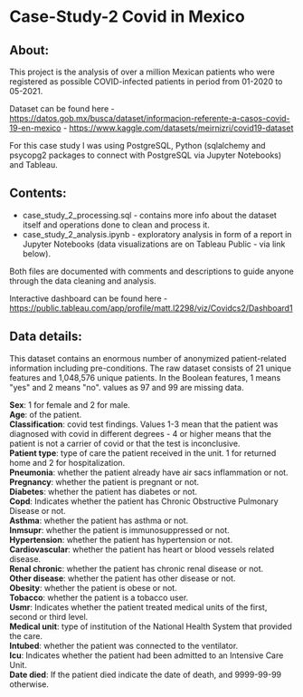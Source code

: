 # Case-Study-2 Covid in Mexico
## About: 

This project is the analysis of over a million Mexican patients who were registered as possible COVID-infected patients in period from 01-2020 to 05-2021.  

Dataset can be found here - https://datos.gob.mx/busca/dataset/informacion-referente-a-casos-covid-19-en-mexico 
                          - https://www.kaggle.com/datasets/meirnizri/covid19-dataset

For this case study I was using PostgreSQL, Python (sqlalchemy and psycopg2 packages to connect with PostgreSQL via Jupyter Notebooks) and Tableau.

## Contents:
- case_study_2_processing.sql - contains more info about the dataset itself and operations done to clean and process it.
- case_study_2_analysis.ipynb - exploratory analysis in form of a report in Jupyter Notebooks (data visualizations are on Tableau Public - via link below). 

Both files are documented with comments and descriptions to guide anyone through the data cleaning and analysis.

Interactive dashboard can be found here - https://public.tableau.com/app/profile/matt.l2298/viz/Covidcs2/Dashboard1


## Data details:
This dataset contains an enormous number of anonymized patient-related information including pre-conditions. The raw dataset consists of 21 unique features and 1,048,576 unique patients. In the Boolean features, 1 means "yes" and 2 means "no". values as 97 and 99 are missing data.

**Sex**: 1 for female and 2 for male. <br>
**Age**: of the patient. <br>
**Classification**: covid test findings. Values 1-3 mean that the patient was diagnosed with covid in different degrees - 4 or higher means that the patient is not a carrier of covid or that the test is inconclusive. <br>
**Patient type**: type of care the patient received in the unit. 1 for returned home and 2 for hospitalization. <br>
**Pneumonia**: whether the patient already have air sacs inflammation or not.<br>
**Pregnancy**: whether the patient is pregnant or not.<br>
**Diabetes**: whether the patient has diabetes or not.<br>
**Copd**: Indicates whether the patient has Chronic Obstructive Pulmonary Disease or not.<br>
**Asthma**: whether the patient has asthma or not.<br>
**Inmsupr**: whether the patient is immunosuppressed or not.<br>
**Hypertension**: whether the patient has hypertension or not.<br>
**Cardiovascular**: whether the patient has heart or blood vessels related disease.<br>
**Renal chronic**: whether the patient has chronic renal disease or not.<br>
**Other disease**: whether the patient has other disease or not.<br>
**Obesity**: whether the patient is obese or not.<br>
**Tobacco**: whether the patient is a tobacco user.<br>
**Usmr**: Indicates whether the patient treated medical units of the first, second or third level.<br>
**Medical unit**: type of institution of the National Health System that provided the care.<br>
**Intubed**: whether the patient was connected to the ventilator.<br>
**Icu**: Indicates whether the patient had been admitted to an Intensive Care Unit.<br>
**Date died**: If the patient died indicate the date of death, and 9999-99-99 otherwise. 
